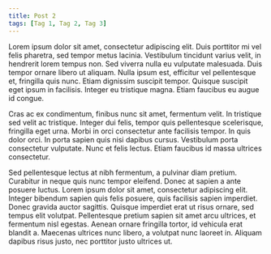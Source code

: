 ```yaml
---
title: Post 2
tags: [Tag 1, Tag 2, Tag 3]
---
```


Lorem ipsum dolor sit amet, consectetur adipiscing elit. Duis porttitor mi vel felis pharetra, sed tempor metus lacinia. Vestibulum tincidunt varius velit, in hendrerit lorem tempus non. Sed viverra nulla eu vulputate malesuada. Duis tempor ornare libero ut aliquam. Nulla ipsum est, efficitur vel pellentesque et, fringilla quis nunc. Etiam dignissim suscipit tempor. Quisque suscipit eget ipsum in facilisis. Integer eu tristique magna. Etiam faucibus eu augue id congue.

Cras ac ex condimentum, finibus nunc sit amet, fermentum velit. In tristique sed velit ac tristique. Integer dui felis, tempor quis pellentesque scelerisque, fringilla eget urna. Morbi in orci consectetur ante facilisis tempor. In quis dolor orci. In porta sapien quis nisi dapibus cursus. Vestibulum porta consectetur vulputate. Nunc et felis lectus. Etiam faucibus id massa ultrices consectetur.

Sed pellentesque lectus at nibh fermentum, a pulvinar diam pretium. Curabitur in neque quis nunc tempor eleifend. Donec at sapien a ante posuere luctus. Lorem ipsum dolor sit amet, consectetur adipiscing elit. Integer bibendum sapien quis felis posuere, quis facilisis sapien imperdiet. Donec gravida auctor sagittis. Quisque imperdiet erat ut risus ornare, sed tempus elit volutpat. Pellentesque pretium sapien sit amet arcu ultrices, et fermentum nisl egestas. Aenean ornare fringilla tortor, id vehicula erat blandit a. Maecenas ultrices nunc libero, a volutpat nunc laoreet in. Aliquam dapibus risus justo, nec porttitor justo ultrices ut.